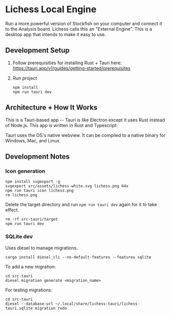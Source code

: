 # Lichess Local Engine

Run a more powerful version of Stockfish on your computer and connect it to the Analysis board. Lichess calls this an "External Engine". This is a desktop app that intends to make it easy to use.

## Development Setup

1. Follow prerequisities for installing Rust + Tauri here: https://tauri.app/v1/guides/getting-started/prerequisites

2. Run project

   ```
   npm install
   npm run tauri dev
   ```

## Architecture + How It Works

This is a Tauri-based app -- Tauri is like Electron except it uses Rust instead of Node.js. This app is written in Rust and Typescript.

Tauri uses the OS's native webview. It can be compiled to a native binary for Windows, Mac, and Linux.

## Development Notes

### Icon generation

```
npm install svgexport -g
svgexport src/assets/lichess-white.svg lichess.png 64x
npm run tauri icon lichess.png
rm lichess.png
```

Delete the target directory and run `npm run tauri dev` again for it to take effect.

```
rm -rf src-tauri/target
npm run tauri dev
```

### SQLite dev

Uses diesel to manage migrations.

```
cargo install diesel_cli --no-default-features --features sqlite
```

To add a new migration:

```
cd src-tauri
diesel migration generate <migration_name>
```

For testing migrations:

```
cd src-tauri
diesel --database-url ~/.local/share/lichess-tauri/lichess-tauri.sqlite migration redo
```

